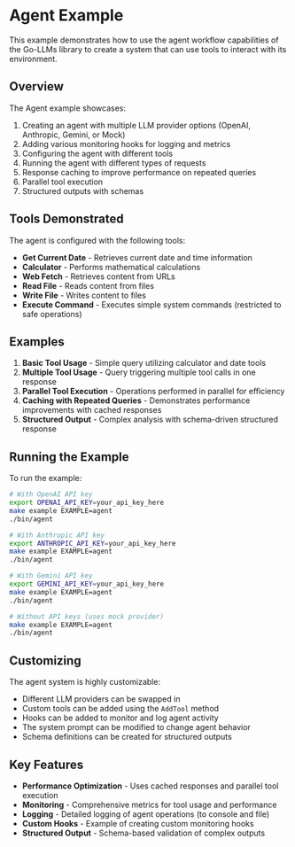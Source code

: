 # Agent Example

This example demonstrates how to use the agent workflow capabilities of the Go-LLMs library to create a system that can use tools to interact with its environment.

## Overview

The Agent example showcases:

1. Creating an agent with multiple LLM provider options (OpenAI, Anthropic, Gemini, or Mock)
2. Adding various monitoring hooks for logging and metrics
3. Configuring the agent with different tools
4. Running the agent with different types of requests
5. Response caching to improve performance on repeated queries
6. Parallel tool execution
7. Structured outputs with schemas

## Tools Demonstrated

The agent is configured with the following tools:

- **Get Current Date** - Retrieves current date and time information
- **Calculator** - Performs mathematical calculations
- **Web Fetch** - Retrieves content from URLs
- **Read File** - Reads content from files
- **Write File** - Writes content to files
- **Execute Command** - Executes simple system commands (restricted to safe operations)

## Examples

1. **Basic Tool Usage** - Simple query utilizing calculator and date tools
2. **Multiple Tool Usage** - Query triggering multiple tool calls in one response
3. **Parallel Tool Execution** - Operations performed in parallel for efficiency
4. **Caching with Repeated Queries** - Demonstrates performance improvements with cached responses
5. **Structured Output** - Complex analysis with schema-driven structured response

## Running the Example

To run the example:

```bash
# With OpenAI API key
export OPENAI_API_KEY=your_api_key_here
make example EXAMPLE=agent
./bin/agent

# With Anthropic API key
export ANTHROPIC_API_KEY=your_api_key_here
make example EXAMPLE=agent
./bin/agent

# With Gemini API key
export GEMINI_API_KEY=your_api_key_here
make example EXAMPLE=agent
./bin/agent

# Without API keys (uses mock provider)
make example EXAMPLE=agent
./bin/agent
```

## Customizing

The agent system is highly customizable:

- Different LLM providers can be swapped in
- Custom tools can be added using the `AddTool` method
- Hooks can be added to monitor and log agent activity
- The system prompt can be modified to change agent behavior
- Schema definitions can be created for structured outputs

## Key Features

- **Performance Optimization** - Uses cached responses and parallel tool execution
- **Monitoring** - Comprehensive metrics for tool usage and performance
- **Logging** - Detailed logging of agent operations (to console and file)
- **Custom Hooks** - Example of creating custom monitoring hooks
- **Structured Output** - Schema-based validation of complex outputs